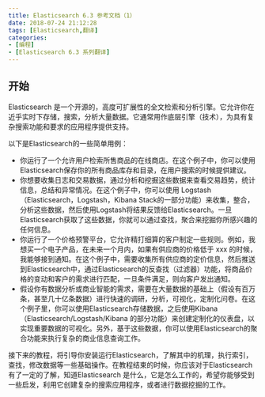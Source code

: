 ```yaml
---
title: Elasticsearch 6.3 参考文档（1）
date: 2018-07-24 21:12:28
tags: [Elasticsearch,翻译]
categories: 
- [编程]
- [Elasticsearch 6.3 系列翻译]
---
```




## 开始

  Elasticsearch 是一个开源的，高度可扩展性的全文检索和分析引擎。它允许你在近乎实时下存储，搜索，分析大量数据。它通常用作底层引擎（技术），为具有复杂搜索功能和要求的应用程序提供支持。

以下是Elasticsearch的一些简单用例：

- 你运行了一个允许用户检索所售商品的在线商店。在这个例子中，你可以使用Elasticsearch保存你的所有商品库存和目录，在用户搜索的时候提供建议。
- 你想要收集日志和交易数据，通过分析和挖掘这些数据来查看交易趋势，统计信息，总结和异常情况。在这个例子中，你可以使用 Logstash（Elasticsearch，Logstash，Kibana Stack的一部分功能）来收集，整合，分析这些数据，然后使用Logstash将结果反馈给Elasticsearch。一旦Elasticsearch获取了这些数据，你就可以通过查找，聚合来挖掘你所感兴趣的任何信息。
- 你运行了一个价格预警平台，它允许精打细算的客户制定一些规则。例如，我想买一个电子产品，在未来一个月内，如果有供应商的价格低于 xxx 的时候，我能够接到通知。在这个例子中，需要收集所有供应商的定价信息，然后推送到Elasticsearch中，通过Elasticsearch的反查找（过滤器）功能，将商品价格的变动和客户的需求进行匹配，一旦条件满足，则向客户发出通知。
- 假设你有数据分析或商业智能的需求，需要在大量数据的基础上（假设有百万条，甚至几十亿条数据）进行快速的调研，分析，可视化，定制化问卷。在这个例子里，你可以使用Elasticsearch存储数据，之后使用Kibana（Elasticsearch/Logstash/Kibana 的部分功能）来创建定制化的仪表盘，以实现重要数据的可视化。另外，基于这些数据，你可以使用Elasticsearch的聚合功能来执行复杂的商业信息查询工作。

接下来的教程，将引导你安装运行Elasticsearch，了解其中的机理，执行索引，查找，修改数据等一些基础操作。在教程结束的时候，你应该对于Elasticsearch有了一定的了解，知道Elasticsearch 是什么，它是怎么工作的，希望你能够受到一些启发，利用它创建复杂的搜索应用程序，或者进行数据挖掘的工作。
